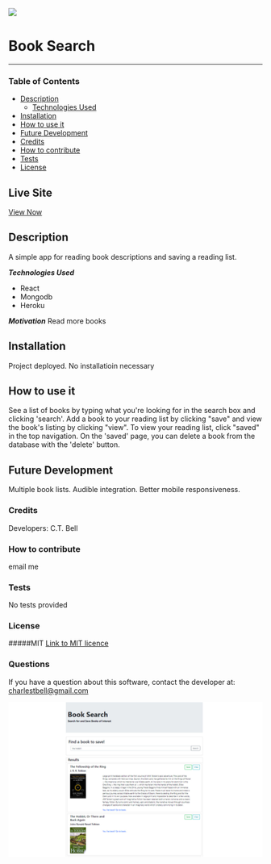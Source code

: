 [<img src="https://img.shields.io/badge/License-MIT-%23cdd755.svg?style=flat-square">](<https://opensource.org/licenses/MIT>)
# Book Search <!-- omit in toc -->
--- 
### Table of Contents

- [Description](#description)
  - [Technologies Used](#technologies-used)
- [Installation](#installation)
- [How to use it](#how-to-use-it)
- [Future Development](#future-development)
- [Credits](#credits)
- [How to contribute](#how-to-contribute)
- [Tests](#tests)
- [License](#license)

## Live Site
[View Now](https://rocky-river-50444.herokuapp.com/)

## Description
A simple app for reading book descriptions and saving a reading list.

___Technologies Used___
- React
- Mongodb
- Heroku


___Motivation___
Read more books

## Installation
Project deployed. No installatioin necessary

## How to use it
See a list of books by typing what you're looking for in the search box and clicking 'search'. Add a book to your reading list by clicking "save" and view the book's listing by clicking "view". To view your reading list, click "saved" in the top navigation. On the 'saved' page, you can delete a book from the database with the 'delete' button.

## Future Development
Multiple book lists. Audible integration. Better mobile responsiveness.

### Credits
Developers: C.T. Bell
### How to contribute
email me

### Tests
No tests provided

### License
#####MIT
[Link to MIT licence](https://opensource.org/licenses/MIT)

### Questions
If you have a question about this software, contact the developer at:
charlestbell@gmail.com

![Screenshot](Assets/screenshot.jpg "Screenshot")
